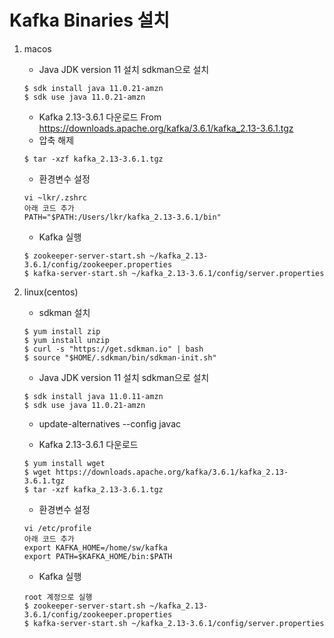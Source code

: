 # Kafka Binaries 설치

1. macos
   - Java JDK version 11 설치
    sdkman으로 설치
    ```
    $ sdk install java 11.0.21-amzn
    $ sdk use java 11.0.21-amzn
    ```
   - Kafka 2.13-3.6.1 다운로드 From https://downloads.apache.org/kafka/3.6.1/kafka_2.13-3.6.1.tgz
   - 압축 해제
    ```
    $ tar -xzf kafka_2.13-3.6.1.tgz
    ```
    - 환경변수 설정
     ```
    vi ~lkr/.zshrc
    아래 코드 추가
    PATH="$PATH:/Users/lkr/kafka_2.13-3.6.1/bin"
    ```
    - Kafka 실행
    ```
    $ zookeeper-server-start.sh ~/kafka_2.13-3.6.1/config/zookeeper.properties
    $ kafka-server-start.sh ~/kafka_2.13-3.6.1/config/server.properties
    ```
   
2. linux(centos)
    - sdkman 설치
     ```
     $ yum install zip
     $ yum install unzip
     $ curl -s "https://get.sdkman.io" | bash
     $ source "$HOME/.sdkman/bin/sdkman-init.sh"
     ```
    - Java JDK version 11 설치
     sdkman으로 설치
     ```
     $ sdk install java 11.0.11-amzn
     $ sdk use java 11.0.21-amzn
     ```
   - update-alternatives --config javac
   
   - Kafka 2.13-3.6.1 다운로드 
    ```
    $ yum install wget
    $ wget https://downloads.apache.org/kafka/3.6.1/kafka_2.13-3.6.1.tgz
    $ tar -xzf kafka_2.13-3.6.1.tgz
   ```
   - 환경변수 설정
   ```
   vi /etc/profile
   아래 코드 추가
   export KAFKA_HOME=/home/sw/kafka
   export PATH=$KAFKA_HOME/bin:$PATH
   ```
   - Kafka 실행
   ```
   root 계정으로 실행
   $ zookeeper-server-start.sh ~/kafka_2.13-3.6.1/config/zookeeper.properties
   $ kafka-server-start.sh ~/kafka_2.13-3.6.1/config/server.properties
   ```